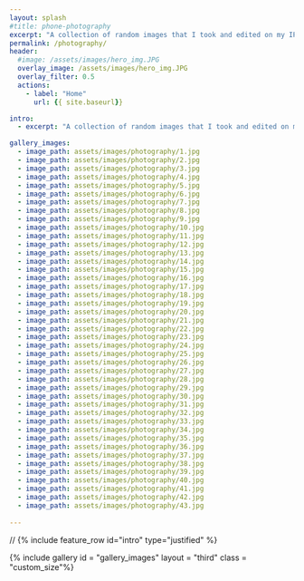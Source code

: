 ```yaml
---
layout: splash
#title: phone-photography
excerpt: "A collection of random images that I took and edited on my IPhone. These images reflect the various visual scenes that have captured my attention over the years."
permalink: /photography/
header:
  #image: /assets/images/hero_img.JPG
  overlay_image: /assets/images/hero_img.JPG
  overlay_filter: 0.5
  actions:
    - label: "Home"
      url: {{ site.baseurl}}

intro:
  - excerpt: "A collection of random images that I took and edited on my IPhone. These images reflect the various visual scenes that have captured my attention over the years."

gallery_images:
  - image_path: assets/images/photography/1.jpg
  - image_path: assets/images/photography/2.jpg
  - image_path: assets/images/photography/3.jpg
  - image_path: assets/images/photography/4.jpg
  - image_path: assets/images/photography/5.jpg
  - image_path: assets/images/photography/6.jpg
  - image_path: assets/images/photography/7.jpg
  - image_path: assets/images/photography/8.jpg
  - image_path: assets/images/photography/9.jpg
  - image_path: assets/images/photography/10.jpg
  - image_path: assets/images/photography/11.jpg
  - image_path: assets/images/photography/12.jpg
  - image_path: assets/images/photography/13.jpg
  - image_path: assets/images/photography/14.jpg
  - image_path: assets/images/photography/15.jpg
  - image_path: assets/images/photography/16.jpg
  - image_path: assets/images/photography/17.jpg
  - image_path: assets/images/photography/18.jpg
  - image_path: assets/images/photography/19.jpg
  - image_path: assets/images/photography/20.jpg
  - image_path: assets/images/photography/21.jpg
  - image_path: assets/images/photography/22.jpg
  - image_path: assets/images/photography/23.jpg
  - image_path: assets/images/photography/24.jpg
  - image_path: assets/images/photography/25.jpg
  - image_path: assets/images/photography/26.jpg
  - image_path: assets/images/photography/27.jpg
  - image_path: assets/images/photography/28.jpg
  - image_path: assets/images/photography/29.jpg
  - image_path: assets/images/photography/30.jpg
  - image_path: assets/images/photography/31.jpg
  - image_path: assets/images/photography/32.jpg
  - image_path: assets/images/photography/33.jpg
  - image_path: assets/images/photography/34.jpg
  - image_path: assets/images/photography/35.jpg
  - image_path: assets/images/photography/36.jpg
  - image_path: assets/images/photography/37.jpg
  - image_path: assets/images/photography/38.jpg
  - image_path: assets/images/photography/39.jpg
  - image_path: assets/images/photography/40.jpg
  - image_path: assets/images/photography/41.jpg
  - image_path: assets/images/photography/42.jpg
  - image_path: assets/images/photography/43.jpg
  
---
```

<link rel="stylesheet" href="{{ site.baseurl }}/assets/css/style.css">


// {% include feature_row id="intro" type="justified" %}

{% include gallery id = "gallery_images" layout = "third" class = "custom_size"%}
